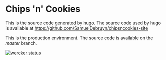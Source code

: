# Chips 'n' Cookies

This is the source code generated by [hugo](http://gohugo.io). The source code used by hugo is available at https://github.com/SamuelDebruyn/chipsncookies-site

This is the production environment. The source code is available on the *master* branch.

[![wercker status](https://app.wercker.com/status/e6dc573d1fa13dbb6812be55efb4863b/s/master "wercker status")](https://app.wercker.com/project/bykey/e6dc573d1fa13dbb6812be55efb4863b)